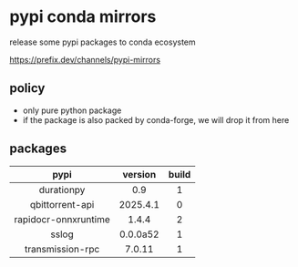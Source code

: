 # pypi conda mirrors

release some pypi packages to conda ecosystem

<https://prefix.dev/channels/pypi-mirrors>

## policy

- only pure python package
- if the package is also packed by conda-forge, we will drop it from here

## packages

| pypi | version | build |
|:----:|:-------:|:-----:|
| durationpy | 0.9 | 1 |
| qbittorrent-api | 2025.4.1 | 0 |
| rapidocr-onnxruntime | 1.4.4 | 2 |
| sslog | 0.0.0a52 | 1 |
| transmission-rpc | 7.0.11 | 1 |
